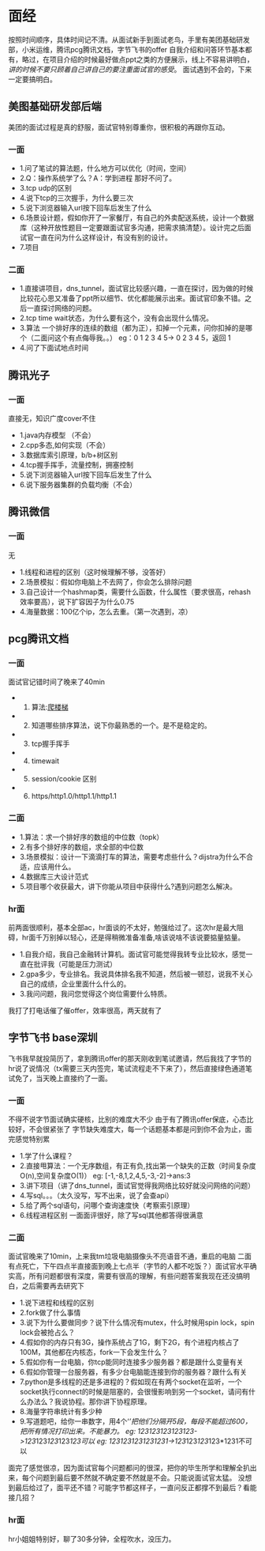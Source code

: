 # 面经
按照时间顺序，具体时间记不清。从面试新手到面试老鸟，手里有美团基础研发部，小米运维，腾讯pcg腾讯文档，字节飞书的offer
自我介绍和问答环节基本都有，略过，在项目介绍的时候最好做点ppt之类的方便展示，线上不容易讲明白，*讲的时候不要只顾着自己讲自己的要注重面试官的感受*。
面试遇到不会的，下来一定要搞明白。
## 美图基础研发部后端
美团的面试过程是真的舒服，面试官特别尊重你，很积极的再跟你互动。
### 一面
- 1.问了笔试的算法题，什么地方可以优化（时间，空间）
- 2.Q：操作系统学了么？A：学到进程   那好不问了。
- 3.tcp udp的区别
- 4.说下tcp的三次握手，为什么要三次
- 5.说下浏览器输入url按下回车后发生了什么
- 6.场景设计题，假如你开了一家餐厅，有自己的外卖配送系统，设计一个数据库（这种开放性题目一定要跟面试官多沟通，把需求搞清楚）。设计完之后面试官一直在问为什么这样设计，有没有别的设计。
- 7.项目
### 二面
- 1.直接讲项目，dns_tunnel，面试官比较感兴趣，一直在探讨，因为做的时候比较花心思又准备了ppt所以细节、优化都能展示出来。面试官印象不错。之后一直探讨网络的问题。
- 2.tcp time wait状态，为什么要有这个，没有会出现什么情况。
- 3.算法  一个排好序的连续的数组（都为正），扣掉一个元素，问你扣掉的是哪个（二面问这个有点侮辱我。。）  eg：0 1 2 3 4 5-> 0 2 3 4 5，返回 1
- 4.问了下面试地点时间
## 腾讯光子
### 一面
直接无，知识广度cover不住
- 1.java内存模型 （不会）
- 2.cpp多态,如何实现（不会）
- 3.数据库索引原理，b/b+树区别
- 4.tcp握手挥手，流量控制，拥塞控制
- 5.说下浏览器输入url按下回车后发生了什么
- 6.说下服务器集群的负载均衡（不会）
## 腾讯微信
### 一面
无
- 1.线程和进程的区别（这时候理解不够，没答好）
- 2.场景模拟：假如你电脑上不去网了，你会怎么排除问题
- 3.自己设计一个hashmap类，需要什么函数，什么属性（要求很高，rehash效率要高），说下扩容因子为什么0.75
- 4.海量数据：100亿个ip，怎么去重。（第一次遇到，凉）
## pcg腾讯文档
### 一面
面试官记错时间了晚来了40min
- 1. 算法:[爬楼梯](https://leetcode-cn.com/problems/climbing-stairs/)
- 2. 知道哪些排序算法，说下你最熟悉的一个。是不是稳定的。
- 3. tcp握手挥手
- 4. timewait
- 5. session/cookie 区别
- 6. https/http1.0/http1.1/http1.1
### 二面
- 1.算法：求一个排好序的数组的中位数（topk）
- 2.有多个排好序的数组，求全部的中位数
- 3.场景模拟：设计一下滴滴打车的算法，需要考虑些什么？dijstra为什么不合适，应该用什么。
- 4.数据库三大设计范式
- 5.项目哪个收获最大，讲下你能从项目中获得什么?遇到问题怎么解决。
### hr面
前两面很顺利，基本全部ac，hr面谈的不太好，勉强给过了。这次hr是最大阻碍，hr面千万别掉以轻心，还是得稍微准备准备,啥该说啥不该说要掂量掂量。
- 1.自我介绍，我自己金融转计算机。面试官可能觉得我转专业比较水，感觉一直在批评我（可能是压力测试）
- 2.gpa多少，专业排名。我说具体排名我不知道，然后被一顿怼，说我不关心自己的成绩，企业里面什么什么的。
- 3.我问问题，我问您觉得这个岗位需要什么特质。

我打了打电话催了催offer，效率很高，两天就有了

## 字节飞书 base深圳
飞书我早就投简历了，拿到腾讯offer的那天刚收到笔试邀请，然后我找了字节的hr说了说情况（tx需要三天内签完，笔试流程走不下来了），然后直接绿色通道笔试免了，当天晚上直接约了一面。
### 一面
不得不说字节面试确实硬核，比别的难度大不少
由于有了腾讯offer保底，心态比较好，不会很紧张了
字节缺失难度大，每一个话题基本都是问到你不会为止，面完感觉特别累
- 1.学了什么课程？
- 2.直接甩算法：一个无序数组，有正有负,找出第一个缺失的正数（时间复杂度O(n),空间复杂度O(1)） eg: [-1,-8,1,2,4,5,-3,-2]->ans:3
- 3.讲下项目（讲了dns_tunnel，面试官觉得我网络比较好就没问网络的问题）
- 4.写sql。。。（太久没写，写不出来，说了会查api）
- 5.给了两个sql语句，问哪个查询速度快（考察索引原理）
- 6.线程进程区别
一面面评很好，除了写sql其他都答得很满意
### 二面
面试官晚来了10min，上来我tm垃圾电脑摄像头不亮语音不通，重启的电脑
二面有点死亡，下午四点半直接面到晚上七点半（字节的人都不吃饭？）面试官水平确实高，所有问题都很有深度，需要有很高的理解，有些问题答案我现在还没搞明白，之后需要再去研究下
- 1.说下进程和线程的区别
- 2.fork做了什么事情
- 3.说下为什么要做同步？说下什么情况有mutex，什么时候用spin lock，spin lock会被抢占么？
- 4.假如你的内存只有3G，操作系统占了1G，剩下2G，有个进程内核占了100M，其他都在内核态，fork一下会发生什么？
- 5.假如你有一台电脑，你tcp能同时连接多少服务器？都是跟什么变量有关
- 6.假如你管理一台服务器，有多少台电脑能连接到你的服务器？跟什么有关
- 7.python是多线程的还是多进程的？假如现在有两个socket在监听，一个socket执行connect的时候是阻塞的，会很慢影响到另一个socket，请问有什么办法么？我说协程。那你讲下协程原理。
- 8.海量字符串统计有多少种
- 9.写道题吧，给你一串数字，用4个‘*’把他们分隔开5段，每段不能超过600，把所有情况打印出来。不能暴力。
eg: 123123123123123->123*123*123*123*123可以
eg: 1231231231231231->123*123*123*123*1231不可以

面完了感觉很凉，因为面试官每个问题都问的很深，把你的毕生所学和理解全扒出来，每个问题到最后要不然就不确定要不然就是不会。只能说面试官太猛。
没想到最后给过了，面平还不错？可能字节都这样子，一直问反正都撑不到最后？看能接几招？

### hr面
hr小姐姐特别好，聊了30多分钟，全程吹水，没压力。



